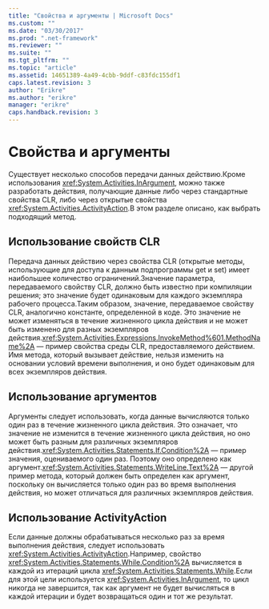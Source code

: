 ```yaml
---
title: "Свойства и аргументы | Microsoft Docs"
ms.custom: ""
ms.date: "03/30/2017"
ms.prod: ".net-framework"
ms.reviewer: ""
ms.suite: ""
ms.tgt_pltfrm: ""
ms.topic: "article"
ms.assetid: 14651389-4a49-4cbb-9ddf-c83fdc155df1
caps.latest.revision: 3
author: "Erikre"
ms.author: "erikre"
manager: "erikre"
caps.handback.revision: 3
---
```

# Свойства и аргументы
Существует несколько способов передачи данных действию.Кроме использования <xref:System.Activities.InArgument>, можно также разработать действия, получающие данные либо через стандартные свойства CLR, либо через открытые свойства <xref:System.Activities.ActivityAction>.В этом разделе описано, как выбрать подходящий метод.  
  
## Использование свойств CLR  
 Передача данных действию через свойства CLR \(открытые методы, использующие для доступа к данным подпрограммы get и set\) имеет наибольшее количество ограничений.Значение параметра, передаваемого свойству CLR, должно быть известно при компиляции решения; это значение будет одинаковым для каждого экземпляра рабочего процесса.Таким образом, значение, передаваемое свойству CLR, аналогично константе, определенной в коде. Это значение не может изменяться в течение жизненного цикла действия и не может быть изменено для разных экземпляров действия.<xref:System.Activities.Expressions.InvokeMethod%601.MethodName%2A> — пример свойства среды CLR, предоставляемого действием. Имя метода, который вызывает действие, нельзя изменить на основании условий времени выполнения, и оно будет одинаковым для всех экземпляров действия.  
  
## Использование аргументов  
 Аргументы следует использовать, когда данные вычисляются только один раз в течение жизненного цикла действия. Это означает, что значение не изменится в течение жизненного цикла действия, но оно может быть разным для различных экземпляров действия.<xref:System.Activities.Statements.If.Condition%2A> — пример значения, оцениваемого один раз. Поэтому оно определено как аргумент.<xref:System.Activities.Statements.WriteLine.Text%2A> — другой пример метода, который должен быть определен как аргумент, поскольку он вычисляется только один раз во время выполнения действия, но может отличаться для различных экземпляров действия.  
  
## Использование ActivityAction  
 Если данные должны обрабатываться несколько раз за время выполнения действия, следует использовать <xref:System.Activities.ActivityAction>.Например, свойство <xref:System.Activities.Statements.While.Condition%2A> вычисляется в каждой из итераций цикла <xref:System.Activities.Statements.While>.Если для этой цели используется <xref:System.Activities.InArgument>, то цикл никогда не завершится, так как аргумент не будет вычисляться в каждой итерации и будет возвращаться один и тот же результат.